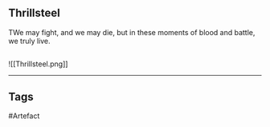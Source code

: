 ## Thrillsteel
TWe may fight, and we may die, but in these
moments of blood and battle, we truly live.
## 
![[Thrillsteel.png]]

---
## Tags
#Artefact